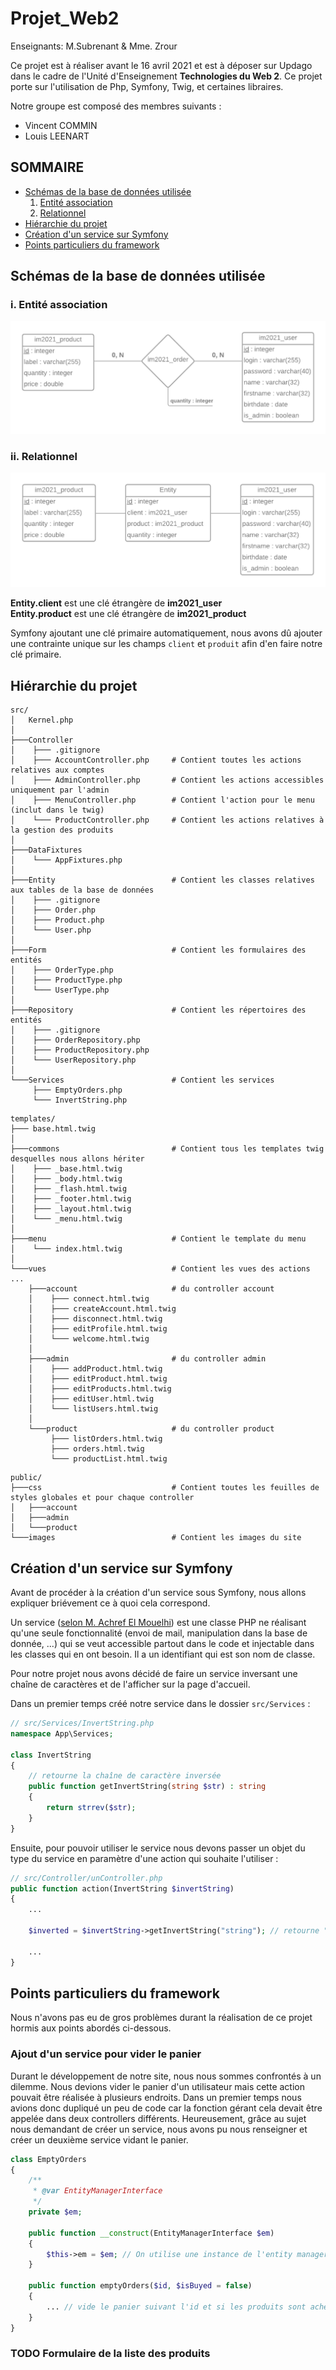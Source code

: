 # Projet_Web2
Enseignants: M.Subrenant & Mme. Zrour

Ce projet est à réaliser avant le 16 avril 2021 et est à déposer sur Updago 
dans le cadre de l'Unité d'Enseignement <b>Technologies du Web 2</b>. Ce 
projet porte sur l'utilisation de Php, Symfony, Twig, et certaines libraires.

Notre groupe est composé des membres suivants :
- Vincent COMMIN
- Louis LEENART

## SOMMAIRE
- [Schémas de la base de données utilisée](#bdd)
  1. [Entité association](#ea)
  2. [Relationnel](#rel)
- [Hiérarchie du projet](#hierarchie)
- [Création d'un service sur Symfony](#service)
- [Points particuliers du framework](#ppf)

## Schémas de la base de données utilisée <a id="bdd"/>

### i. Entité association <a id="ea"/>

![schéma entité association](imagesCR/EntityRelationship.png)

### ii. Relationnel <a id="rel"/>

![schéma relationnel](imagesCR/CMD.png)

**Entity.client** est une clé étrangère de **im2021_user**<br>
**Entity.product** est une clé étrangère de **im2021_product**

Symfony ajoutant une clé primaire automatiquement, 
nous avons dû ajouter une contrainte unique 
sur les champs `client` et `produit` afin d'en faire notre clé primaire.

## Hiérarchie du projet <a id="hierarchie"/>

```
src/
│   Kernel.php
│
├───Controller
│    ├─── .gitignore
│    ├─── AccountController.php     # Contient toutes les actions relatives aux comptes
│    ├─── AdminController.php       # Contient les actions accessibles uniquement par l'admin
│    ├─── MenuController.php        # Contient l'action pour le menu (inclut dans le twig)
│    └─── ProductController.php     # Contient les actions relatives à la gestion des produits
│
├───DataFixtures
│    └─── AppFixtures.php
│
├───Entity                          # Contient les classes relatives aux tables de la base de données
│    ├─── .gitignore
│    ├─── Order.php  
│    ├─── Product.php 
│    └─── User.php     
│
├───Form                            # Contient les formulaires des entités
│    ├─── OrderType.php           
│    ├─── ProductType.php
│    └─── UserType.php
│
├───Repository                      # Contient les répertoires des entités
│    ├─── .gitignore
│    ├─── OrderRepository.php
│    ├─── ProductRepository.php
│    └─── UserRepository.php
│
└───Services                        # Contient les services
     ├─── EmptyOrders.php
     └─── InvertString.php
```

```
templates/
├─── base.html.twig
│
├───commons                         # Contient tous les templates twig desquelles nous allons hériter
│    ├─── _base.html.twig
│    ├─── _body.html.twig
│    ├─── _flash.html.twig
│    ├─── _footer.html.twig
│    ├─── _layout.html.twig
│    └─── _menu.html.twig
│
├───menu                            # Contient le template du menu
│    └─── index.html.twig
│
└───vues                            # Contient les vues des actions ...
    ├───account                     # du controller account
    │    ├─── connect.html.twig
    │    ├─── createAccount.html.twig
    │    ├─── disconnect.html.twig
    │    ├─── editProfile.html.twig
    │    └─── welcome.html.twig
    │
    ├───admin                       # du controller admin
    │    ├─── addProduct.html.twig
    │    ├─── editProduct.html.twig
    │    ├─── editProducts.html.twig
    │    ├─── editUser.html.twig
    │    └─── listUsers.html.twig
    │
    └───product                     # du controller product
         ├─── listOrders.html.twig
         ├─── orders.html.twig
         └─── productList.html.twig

```

```
public/
├───css                             # Contient toutes les feuilles de styles globales et pour chaque controller
│   ├───account
│   ├───admin
│   └───product
└───images                          # Contient les images du site
```

## Création d'un service sur Symfony <a id="service"/>

Avant de procéder à la création d'un service sous Symfony, nous allons expliquer briévement ce
à quoi cela correspond.

Un service ([selon M. Achref El Mouelhi](http://www.lsis.org/elmouelhia/courses/php/sf/coursSymfonyServices.pdf))
est une classe PHP ne réalisant qu'une seule fonctionnalité (envoi de mail, manipulation dans la base de donnée, ...)
qui se veut accessible partout dans le code et injectable dans les classes qui en ont besoin. Il a un
identifiant qui est son nom de classe.

Pour notre projet nous avons décidé de faire un service inversant une chaîne de caractères et de l'afficher sur la
page d'accueil.

Dans un premier temps créé notre service dans le dossier `src/Services` :
```php
// src/Services/InvertString.php
namespace App\Services;

class InvertString
{
    // retourne la chaîne de caractère inversée
    public function getInvertString(string $str) : string
    {
        return strrev($str);
    }
}
```
Ensuite, pour pouvoir utiliser le service nous devons passer un objet du type du service en paramètre d'une action qui souhaite
l'utiliser :

```php
// src/Controller/unController.php
public function action(InvertString $invertString)
{
    ...
    
    $inverted = $invertString->getInvertString("string"); // retourne "gnirts"
    
    ...
}
```

## Points particuliers du framework <a id="ppf"/>

Nous n'avons pas eu de gros problèmes durant la réalisation de ce projet hormis aux points abordés ci-dessous.

### Ajout d'un service pour vider le panier

Durant le développement de notre site, nous nous sommes confrontés à un dilemme. Nous devions
vider le panier d'un utilisateur mais cette action pouvait être réalisée à plusieurs endroits.
Dans un premier temps nous avions donc dupliqué un peu de code car la fonction gérant cela devait 
être appelée dans deux controllers différents. Heureusement, grâce au sujet nous demandant de créer
un service, nous avons pu nous renseigner et créer un deuxième service vidant le panier.

```php
class EmptyOrders
{
    /**
     * @var EntityManagerInterface
     */
    private $em;

    public function __construct(EntityManagerInterface $em)
    {
        $this->em = $em; // On utilise une instance de l'entity manager pour pouvoir gérer doctrine
    }

    public function emptyOrders($id, $isBuyed = false)
    {
        ... // vide le panier suivant l'id et si les produits sont achetés
    }
}
```

### TODO Formulaire de la liste des produits